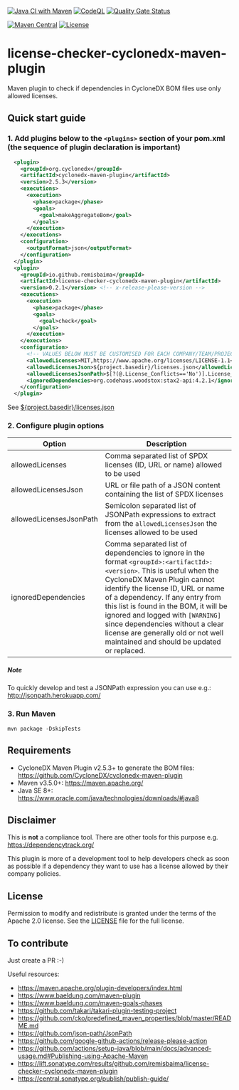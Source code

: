 [![Java CI with Maven](https://github.com/remisbaima/license-checker-cyclonedx-maven-plugin/actions/workflows/maven.yml/badge.svg)](https://github.com/remisbaima/license-checker-cyclonedx-maven-plugin/actions/workflows/maven.yml)
[![CodeQL](https://github.com/remisbaima/license-checker-cyclonedx-maven-plugin/actions/workflows/codeql-analysis.yml/badge.svg)](https://github.com/remisbaima/license-checker-cyclonedx-maven-plugin/actions/workflows/codeql-analysis.yml)
[![Quality Gate Status](https://sonarcloud.io/api/project_badges/measure?project=remisbaima_license-checker-cyclonedx-maven-plugin&metric=alert_status)](https://sonarcloud.io/summary/overall?id=remisbaima_license-checker-cyclonedx-maven-plugin)

[![Maven Central](https://maven-badges.herokuapp.com/maven-central/io.github.remisbaima/license-checker-cyclonedx-maven-plugin/badge.svg)](https://maven-badges.herokuapp.com/maven-central/io.github.remisbaima/license-checker-cyclonedx-maven-plugin)
[![License](https://img.shields.io/badge/license-Apache%202.0-brightgreen.svg)][LICENSE]


# license-checker-cyclonedx-maven-plugin
Maven plugin to check if dependencies in CycloneDX BOM files use only allowed licenses.


## Quick start guide
### 1. Add plugins below to the `<plugins>` section of your pom.xml (the sequence of plugin declaration is important)
```xml
  <plugin>
    <groupId>org.cyclonedx</groupId>
    <artifactId>cyclonedx-maven-plugin</artifactId>
    <version>2.5.3</version>
    <executions>
      <execution>
        <phase>package</phase>
        <goals>
          <goal>makeAggregateBom</goal>
        </goals>
      </execution>
    </executions>
    <configuration>
      <outputFormat>json</outputFormat>
    </configuration>
  </plugin>
  <plugin>
    <groupId>io.github.remisbaima</groupId>
    <artifactId>license-checker-cyclonedx-maven-plugin</artifactId>
    <version>0.2.1</version> <!-- x-release-please-version -->
    <executions>
      <execution>
        <phase>package</phase>
        <goals>
          <goal>check</goal>
        </goals>
      </execution>
    </executions>
    <configuration>
      <!-- VALUES BELOW MUST BE CUSTOMISED FOR EACH COMPANY/TEAM/PROJECT -->
      <allowedLicenses>MIT,https://www.apache.org/licenses/LICENSE-1.1</allowedLicenses>
      <allowedLicensesJson>${project.basedir}/licenses.json</allowedLicensesJson>
      <allowedLicensesJsonPath>$[?(@.License_Conflicts=='No')].License_SPDX</allowedLicensesJsonPath>
      <ignoredDependencies>org.codehaus.woodstox:stax2-api:4.2.1</ignoredDependencies>
    </configuration>
  </plugin>
```
See [${project.basedir}/licenses.json](src/test/resources/complex-project/licenses.json)


### 2. Configure plugin options
| Option  | Description |
| ------- | ----------- |
| allowedLicenses         | Comma separated list of SPDX licenses (ID, URL or name) allowed to be used |
| allowedLicensesJson     | URL or file path of a JSON content containing the list of SPDX licenses |
| allowedLicensesJsonPath | Semicolon separated list of JSONPath expressions to extract from the `allowedLicensesJson` the licenses allowed to be used |
| ignoredDependencies     | Comma separated list of dependencies to ignore in the format `<groupId>:<artifactId>:<version>`. This is useful when the CycloneDX Maven Plugin cannot identify the license ID, URL or name of a dependency. If any entry from this list is found in the BOM, it will be ignored and logged with `[WARNING]` since dependencies without a clear license are generally old or not well maintained and should be updated or replaced. |

##### Note
To quickly develop and test a JSONPath expression you can use e.g.: http://jsonpath.herokuapp.com/


### 3. Run Maven
```
mvn package -DskipTests
```


## Requirements
- CycloneDX Maven Plugin v2.5.3+ to generate the BOM files: https://github.com/CycloneDX/cyclonedx-maven-plugin
- Maven v3.5.0+: https://maven.apache.org/
- Java SE 8+: https://www.oracle.com/java/technologies/downloads/#java8


## Disclaimer
This is **not** a compliance tool. There are other tools for this purpose e.g. https://dependencytrack.org/

This plugin is more of a development tool to help developers check as soon as possible if a dependency they want to use has a license allowed by their company policies.


## License
Permission to modify and redistribute is granted under the terms of the Apache 2.0 license. See the [LICENSE] file for the full license.

[LICENSE]: https://github.com/remisbaima/license-checker-cyclonedx-maven-plugin/blob/main/LICENSE


## To contribute
Just create a PR :-)

Useful resources:
- https://maven.apache.org/plugin-developers/index.html
- https://www.baeldung.com/maven-plugin
- https://www.baeldung.com/maven-goals-phases
- https://github.com/takari/takari-plugin-testing-project
- https://github.com/cko/predefined_maven_properties/blob/master/README.md
- https://github.com/json-path/JsonPath
- https://github.com/google-github-actions/release-please-action
- https://github.com/actions/setup-java/blob/main/docs/advanced-usage.md#Publishing-using-Apache-Maven
- https://lift.sonatype.com/results/github.com/remisbaima/license-checker-cyclonedx-maven-plugin
- https://central.sonatype.org/publish/publish-guide/